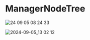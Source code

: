 # ManagerNodeTree

![24 09 05  08 24 33](https://github.com/user-attachments/assets/8dd4d5ad-d453-4542-9c21-7f1eaffa225b)

![2024-09-05_13 02 12](https://github.com/user-attachments/assets/abfa5e3a-3b99-409f-b905-3d5f433a9c57)
